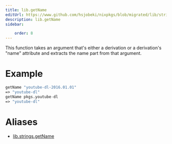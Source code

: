 ```yaml
---
title: lib.getName
editUrl: https://www.github.com/hsjobeki/nixpkgs/blob/migrated/lib/strings.nix#L1004C13
description: lib.getName
sidebar:

    order: 8
---
```


This function takes an argument that's either a derivation or a
derivation's "name" attribute and extracts the name part from that
argument.

# Example

```nix
getName "youtube-dl-2016.01.01"
=> "youtube-dl"
getName pkgs.youtube-dl
=> "youtube-dl"
```


# Aliases

- [lib.strings.getName](/nix-doc-comments/reference/lib/strings/lib-strings-getname)


